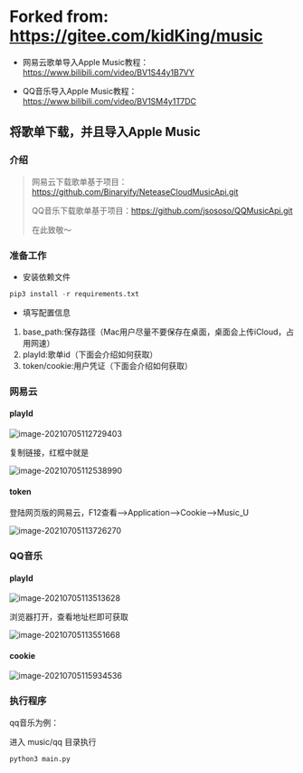# Forked from: https://gitee.com/kidKing/music

+ 网易云歌单导入Apple Music教程：https://www.bilibili.com/video/BV1S44y1B7VY

+ QQ音乐导入Apple Music教程：https://www.bilibili.com/video/BV1SM4y1T7DC


## 将歌单下载，并且导入Apple Music

### 介绍

> 网易云下载歌单基于项目：https://github.com/Binaryify/NeteaseCloudMusicApi.git
>
> QQ音乐下载歌单基于项目：https://github.com/jsososo/QQMusicApi.git
>
> 在此致敬～

### 准备工作

- 安装依赖文件

```python
pip3 install -r requirements.txt
```

- 填写配置信息
1. base_path:保存路径（Mac用户尽量不要保存在桌面，桌面会上传iCloud，占用网速）
2. playId:歌单id（下面会介绍如何获取）
3. token/cookie:用户凭证（下面会介绍如何获取）



### 网易云

#### playId



![image-20210705112729403](https://picbed.kid510.com/picGo/20210705112729.png)



复制链接，红框中就是



![image-20210705112538990](https://picbed.kid510.com/picGo/20210705112601.png)



#### token

登陆网页版的网易云，F12查看-->Application-->Cookie-->Music_U



![image-20210705113726270](https://picbed.kid510.com/picGo/20210705113726.png)





### QQ音乐

#### playId



![image-20210705113513628](https://picbed.kid510.com/picGo/20210705113513.png)



浏览器打开，查看地址栏即可获取



![image-20210705113551668](https://picbed.kid510.com/picGo/20210705113551.png)





#### cookie



![image-20210705115934536](https://picbed.kid510.com/picGo/20210705115934.png)



### 执行程序



qq音乐为例：

进入 music/qq 目录执行

```python
python3 main.py
